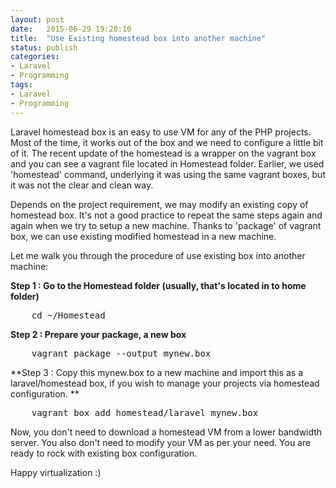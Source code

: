 ```yaml
---
layout: post
date:   2015-06-29 19:20:10
title:  "Use Existing homestead box into another machine"
status: publish
categories:
- Laravel
- Programming
tags:
- Laravel
- Programming
---
```


Laravel homestead box is an easy to use VM for any of the PHP projects. Most of the time, it works out of the box and we need to configure a little bit of it. The recent update of the homestead is a wrapper on the vagrant box and you can see a vagrant file located in Homestead folder. Earlier, we used 'homestead' command, underlying it was using the same vagrant boxes, but it was not the clear and clean way.

Depends on the project requirement, we may modify an existing copy of homestead box. It's not a good practice to repeat the same steps again and again when we try to setup a new machine. Thanks to 'package' of vagrant box, we can use existing modified homestead in a new machine.

Let me walk you through the procedure of use existing box into another machine:

**Step 1 : Go to the Homestead folder (usually, that's located in to home folder)**

<pre>
    cd ~/Homestead
</pre>

**Step 2 : Prepare your package, a new box**

<pre>
    vagrant package --output mynew.box
</pre>

**Step 3 : Copy this mynew.box to a new machine and import this as a laravel/homestead box, if you wish to manage your projects via homestead configuration. **

<pre>
    vagrant box add homestead/laravel mynew.box
</pre>

Now, you don't need to download a homestead VM from a lower bandwidth server. You also don't need to modify your VM as per your need. You are ready to rock with existing box configuration.

Happy virtualization :)
